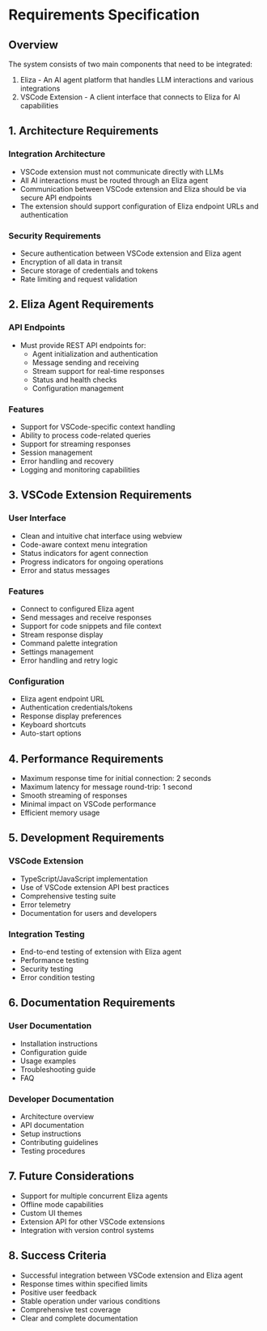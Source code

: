 # Requirements Specification

## Overview

The system consists of two main components that need to be integrated:

1. Eliza - An AI agent platform that handles LLM interactions and various integrations
2. VSCode Extension - A client interface that connects to Eliza for AI capabilities

## 1. Architecture Requirements

### Integration Architecture

- VSCode extension must not communicate directly with LLMs
- All AI interactions must be routed through an Eliza agent
- Communication between VSCode extension and Eliza should be via secure API endpoints
- The extension should support configuration of Eliza endpoint URLs and authentication

### Security Requirements

- Secure authentication between VSCode extension and Eliza agent
- Encryption of all data in transit
- Secure storage of credentials and tokens
- Rate limiting and request validation

## 2. Eliza Agent Requirements

### API Endpoints

- Must provide REST API endpoints for:
  - Agent initialization and authentication
  - Message sending and receiving
  - Stream support for real-time responses
  - Status and health checks
  - Configuration management

### Features

- Support for VSCode-specific context handling
- Ability to process code-related queries
- Support for streaming responses
- Session management
- Error handling and recovery
- Logging and monitoring capabilities

## 3. VSCode Extension Requirements

### User Interface

- Clean and intuitive chat interface using webview
- Code-aware context menu integration
- Status indicators for agent connection
- Progress indicators for ongoing operations
- Error and status messages

### Features

- Connect to configured Eliza agent
- Send messages and receive responses
- Support for code snippets and file context
- Stream response display
- Command palette integration
- Settings management
- Error handling and retry logic

### Configuration

- Eliza agent endpoint URL
- Authentication credentials/tokens
- Response display preferences
- Keyboard shortcuts
- Auto-start options

## 4. Performance Requirements

- Maximum response time for initial connection: 2 seconds
- Maximum latency for message round-trip: 1 second
- Smooth streaming of responses
- Minimal impact on VSCode performance
- Efficient memory usage

## 5. Development Requirements

### VSCode Extension

- TypeScript/JavaScript implementation
- Use of VSCode extension API best practices
- Comprehensive testing suite
- Error telemetry
- Documentation for users and developers

### Integration Testing

- End-to-end testing of extension with Eliza agent
- Performance testing
- Security testing
- Error condition testing

## 6. Documentation Requirements

### User Documentation

- Installation instructions
- Configuration guide
- Usage examples
- Troubleshooting guide
- FAQ

### Developer Documentation

- Architecture overview
- API documentation
- Setup instructions
- Contributing guidelines
- Testing procedures

## 7. Future Considerations

- Support for multiple concurrent Eliza agents
- Offline mode capabilities
- Custom UI themes
- Extension API for other VSCode extensions
- Integration with version control systems

## 8. Success Criteria

- Successful integration between VSCode extension and Eliza agent
- Response times within specified limits
- Positive user feedback
- Stable operation under various conditions
- Comprehensive test coverage
- Clear and complete documentation
